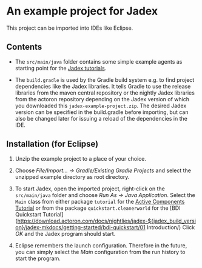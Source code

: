 An example project for Jadex
============================

This project can be imported into IDEs like Eclipse.


Contents
--------

* The `src/main/java` folder contains some simple example agents as
  starting point for the [Jadex tutorials](https://download.actoron.com/docs/nightlies/jadex-${jadex_build_version}/jadex-mkdocs/).

* The `build.gradle` is used by the Gradle build system e.g. to find
  project dependencies like the Jadex libraries.
  It tells Gradle to use the release libraries from the maven central
  repository or the nightly Jadex libraries from the actoron repository
  depending on the Jadex version of which you downloaded this `jadex-example-project.zip`.
  The desired Jadex version can be specified in the build.gradle before importing,
  but can also be changed later for issuing a reload of the dependencies in the IDE.


Installation (for Eclipse)
--------------------------

1. Unzip the example project to a place of your choice.

2. Choose *File/Import... -> Gradle/Existing Gradle Projects*
  and select the unzipped example directory as root directory.

3. To start Jadex, open the imported project, right-click on the `src/main/java` folder and choose
  *Run As -> Java Application*.
  Select the `Main` class from either package `tutorial` for the [Active Components Tutorial](https://download.actoron.com/docs/nightlies/jadex-${jadex_build_version}/jadex-mkdocs/getting-started/getting-started/)
  or from the package `quickstart.cleanerworld` for the [BDI Quickstart Tutorial](https://download.actoron.com/docs/nightlies/jadex-${jadex_build_version}/jadex-mkdocs/getting-started/bdi-quickstart/01 Introduction/)
  Click *OK* and the Jadex program should start.
  
4. Eclipse remembers the launch configuration. Therefore in the future,
  you can simply select the *Main* configuration from the run history
  to start the program.
